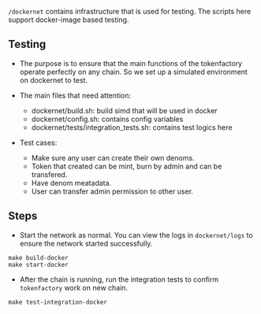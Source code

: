 `/dockernet` contains infrastructure that is used for testing. The scripts here support docker-image based testing.

## Testing

* The purpose is to ensure that the main functions of the tokenfactory operate perfectly on any chain. So we set up a simulated environment on dockernet to test.

* The main files that need attention:
    * dockernet/build.sh: build simd that will be used in docker
    * dockernet/config.sh: contains config variables
    * dockernet/tests/integration_tests.sh: contains test logics here

* Test cases:
    * Make sure any user can create their own denoms.
    * Token that created can be mint, burn by admin and can be transfered.
    * Have denom meatadata.
    * User can transfer admin permission to other user.

## Steps

* Start the network as normal.  You can view the logs in `dockernet/logs` to ensure the network started successfully.
```
make build-docker
make start-docker
```

* After the chain is running, run the integration tests to confirm `tokenfactory` work on new chain.
```
make test-integration-docker
```